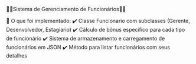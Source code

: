  📌📌Sistema de Gerenciamento de Funcionários📌📌
 

 📌 O que foi implementado:
✔️ Classe Funcionario com subclasses (Gerente, Desenvolvedor, Estagiario)
✔️ Cálculo de bônus específico para cada tipo de funcionário
✔️ Sistema de armazenamento e carregamento de funcionários em JSON
✔️ Método para listar funcionários com seus detalhes